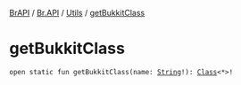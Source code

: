 [BrAPI](../../index.md) / [Br.API](../index.md) / [Utils](index.md) / [getBukkitClass](./get-bukkit-class.md)

# getBukkitClass

`open static fun getBukkitClass(name: `[`String`](https://kotlinlang.org/api/latest/jvm/stdlib/kotlin/-string/index.html)`!): `[`Class`](https://docs.oracle.com/javase/8/docs/api/java/lang/Class.html)`<*>!`